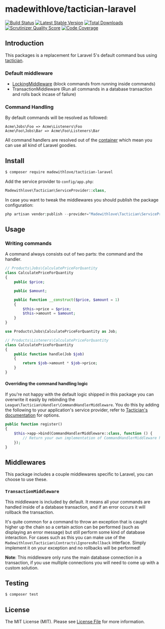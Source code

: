 # madewithlove/tactician-laravel

[![Build Status](http://img.shields.io/travis/madewithlove/tactician-laravel.svg?style=flat-square)](https://travis-ci.org/madewithlove/tactician-laravel)
[![Latest Stable Version](http://img.shields.io/packagist/v/madewithlove/tactician-laravel.svg?style=flat-square)](https://packagist.org/packages/madewithlove/tactician-laravel)
[![Total Downloads](http://img.shields.io/packagist/dt/madewithlove/tactician-laravel.svg?style=flat-square)](https://packagist.org/packages/madewithlove/tactician-laravel)
[![Scrutinizer Quality Score](http://img.shields.io/scrutinizer/g/madewithlove/tactician-laravel.svg?style=flat-square)](https://scrutinizer-ci.com/g/madewithlove/tactician-laravel)
[![Code Coverage](http://img.shields.io/scrutinizer/coverage/g/madewithlove/tactician-laravel.svg?style=flat-square)](https://scrutinizer-ci.com/g/madewithlove/tactician-laravel)

## Introduction

This packages is a replacement for Laravel 5's default command bus using [tactician](http://tactician.thephpleague.com).

### Default middleware

- [LockingMiddleware](http://tactician.thephpleague.com/plugins/locking-middleware/) (block commands from running inside commands)
- TransactionMiddleware (Run all commands in a database transaction and rolls back incase of failure)

### Command Handling

By default commands will be resolved as followed:

```
Acme\Jobs\Foo => Acme\Listeners\Foo
Acme\Foo\Jobs\Bar => Acme\Foo\Listeners\Bar
```

All command handlers are resolved out of the [container](http://laravel.com/docs/5.2/container) which mean you can use all kind of Laravel goodies.

## Install

``` bash
$ composer require madewithlove/tactician-laravel
```

Add the service provider to `config/app.php`:

```php
Madewithlove\Tactician\ServiceProvider::class,
```

In case you want to tweak the middlewares you should publish the package configuration:

```php
php artisan vendor:publish --provider="Madewithlove\Tactician\ServiceProvider"
```

## Usage

### Writing commands

A command always consists out of two parts: the command and the handler.

```php
// Products\Jobs\CalculatePriceForQuantity
class CalculatePriceForQuantity
{
    public $price;

    public $amount;

    public function __construct($price, $amount = 1)
    {
        $this->price = $price;
        $this->amount = $amount;
    }
}

use Products\Jobs\CalculatePriceForQuantity as Job;

// Products\Listeners\CalculatePriceForQuantity
class CalculatePriceForQuantity
{
    public function handle(Job $job)
    {
        return $job->amount * $job->price;
    }
}
```

#### Overriding the command handling logic

If you're not happy with the default logic shipped in this package you can overwrite it easily by
rebinding the  `League\Tactician\Handler\CommandHandlerMiddleware`. You do this by adding the following to your
application's service provider, refer to [Tactician's documentation](http://tactician.thephpleague.com/tweaking-tactician/)
for options.

```php
public function register()
{
    $this->app->bind(CommandHandlerMiddleware::class, function () {
        // Return your own implementation of CommandHandlerMiddleware here.
    });
}
```

## Middlewares

This package includes a couple middlewares specific to Laravel, you can choose to use these.

### `TransactionMiddleware`

This middleware is included by default. It means all your commands are handled inside of a database transaction, and
if an error occurs it will rollback the transaction.

It's quite common for a command to throw an exception that is caught higher up the chain so a certain action can be performed
(such as displaying an error message) but still perform some kind of database interaction. For cases such as this you can make use of
the `Madewithlove\Tactician\Contracts\IgnoresRollback` interface. Simply implement it on your exception and no rollbacks will be performed!

__Note__: This middleware only runs the main database connection in a transaction, if you use multiple connections you will need
to come up with a custom solution.

## Testing

``` bash
$ composer test
```

## License

The MIT License (MIT). Please see [License File](LICENSE.md) for more information.
